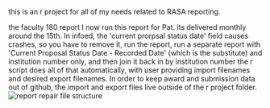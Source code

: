this is an r project for all of my needs related to RASA reporting.

the faculty 180 report 
I now run this report for Pat. its delivered monthly around the 15th. In infoed, the 'current prorpsal status date' field causes crashes, so you have to remove it, run the report, run a separate report with 'Current Proposal Status Date - Recorded Date' (which is the substitute) and institution number only, and then join it back in by institution number
the r script does all of that automatically, with user providing import filenames and desired export filenames. In order to keep award and submission data out of github, the import and export files live outside of the r project folder. ![report repair file structure](https://github.com/user-attachments/assets/14690410-a90d-4567-b5b6-186dbcc93115)
